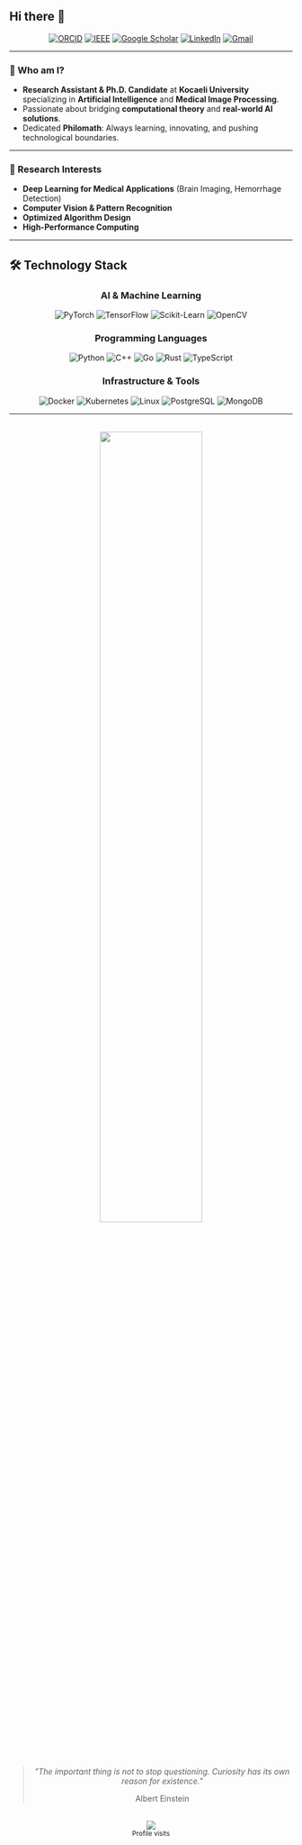 ## Hi there 👋


<div align="center">

[![ORCID](https://img.shields.io/badge/ORCID-0000--0002--2736--271X-44CC11?style=flat-square&logo=orcid&logoColor=white)](https://orcid.org/0000-0002-2736-271X)
[![IEEE](https://img.shields.io/badge/IEEE-Member-00629B?style=flat-square&logo=ieee&logoColor=white)](https://ieeexplore.ieee.org/author/38546964800)
[![Google Scholar](https://img.shields.io/badge/Scholar-Profile-4285F4?style=flat-square&logo=google-scholar&logoColor=white)](https://scholar.google.com/citations?)
[![LinkedIn](https://img.shields.io/badge/LinkedIn-tuhage-0A66C2?style=flat-square&logo=linkedin&logoColor=white)]([https://www.linkedin.com/in/tuhage/](https://www.linkedin.com/in/tu%C4%9Frul-hakan-gen%C3%A7t%C3%BCrk-878324196))
[![Gmail](https://img.shields.io/badge/Email-tuhage%40gmail.com-D14836?style=flat-square&logo=gmail&logoColor=white)](mailto:tuhage@gmail.com)

</div>

---

### 🚀 Who am I?

- **Research Assistant & Ph.D. Candidate** at **Kocaeli University** specializing in **Artificial Intelligence** and **Medical Image Processing**.
- Passionate about bridging **computational theory** and **real-world AI solutions**.
- Dedicated **Philomath**: Always learning, innovating, and pushing technological boundaries.

---

### 🧠 Research Interests

- **Deep Learning for Medical Applications** (Brain Imaging, Hemorrhage Detection)
- **Computer Vision & Pattern Recognition**
- **Optimized Algorithm Design**
- **High-Performance Computing**

---


## 🛠️ Technology Stack

<div align="center">

### AI & Machine Learning
![PyTorch](https://img.shields.io/badge/PyTorch-EE4C2C?style=flat-square&logo=pytorch&logoColor=white)
![TensorFlow](https://img.shields.io/badge/TensorFlow-FF6F00?style=flat-square&logo=tensorflow&logoColor=white)
![Scikit-Learn](https://img.shields.io/badge/Scikit--Learn-F7931E?style=flat-square&logo=scikit-learn&logoColor=white)
![OpenCV](https://img.shields.io/badge/OpenCV-5C3EE8?style=flat-square&logo=opencv&logoColor=white)

### Programming Languages
![Python](https://img.shields.io/badge/Python-3776AB?style=flat-square&logo=python&logoColor=white)
![C++](https://img.shields.io/badge/C++-00599C?style=flat-square&logo=cplusplus&logoColor=white)
![Go](https://img.shields.io/badge/Go-00ADD8?style=flat-square&logo=go&logoColor=white)
![Rust](https://img.shields.io/badge/Rust-000000?style=flat-square&logo=rust&logoColor=white)
![TypeScript](https://img.shields.io/badge/TypeScript-3178C6?style=flat-square&logo=typescript&logoColor=white)

### Infrastructure & Tools
![Docker](https://img.shields.io/badge/Docker-2496ED?style=flat-square&logo=docker&logoColor=white)
![Kubernetes](https://img.shields.io/badge/Kubernetes-326CE5?style=flat-square&logo=kubernetes&logoColor=white)
![Linux](https://img.shields.io/badge/Linux-FCC624?style=flat-square&logo=linux&logoColor=black)
![PostgreSQL](https://img.shields.io/badge/PostgreSQL-336791?style=flat-square&logo=postgresql&logoColor=white)
![MongoDB](https://img.shields.io/badge/MongoDB-47A248?style=flat-square&logo=mongodb&logoColor=white)

</div>

---

<br>

<div align="center">
  <img src="https://github-readme-streak-stats.herokuapp.com/?user=tuhage&theme=github-dark-blue&hide_border=true&date_format=M%20j%5B%2C%20Y%5D" width="60%" />
</div>
<br>

<div align="center">
  <blockquote>
    <p><em>"The important thing is not to stop questioning. Curiosity has its own reason for existence."</em></p>
     Albert Einstein
  </blockquote>
</div>

<br>




<div align="center">
 
  <img src="https://profile-counter.glitch.me/tuhage/count.svg" />
   <br><sup>Profile visits</sup>
</div>





